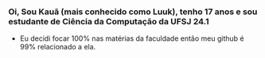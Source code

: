 ### Oi, Sou Kauã (mais conhecido como Luuk), tenho 17 anos e sou estudante de Ciência da Computação da UFSJ 24.1
- Eu decidi focar 100% nas matérias da faculdade então meu github é 99% relacionado a ela.
  

